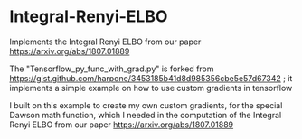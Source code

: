 # Integral-Renyi-ELBO
Implements the Integral Renyi ELBO from our paper https://arxiv.org/abs/1807.01889

The "Tensorflow_py_func_with_grad.py" is forked from https://gist.github.com/harpone/3453185b41d8d985356cbe5e57d67342 ; 
it implements a simple example on how to use custom gradients in tensorflow


I built on this example to create my own custom gradients, for the special Dawson math function,
which I needed in the computation of the Integral Renyi ELBO from our paper 
https://arxiv.org/abs/1807.01889
